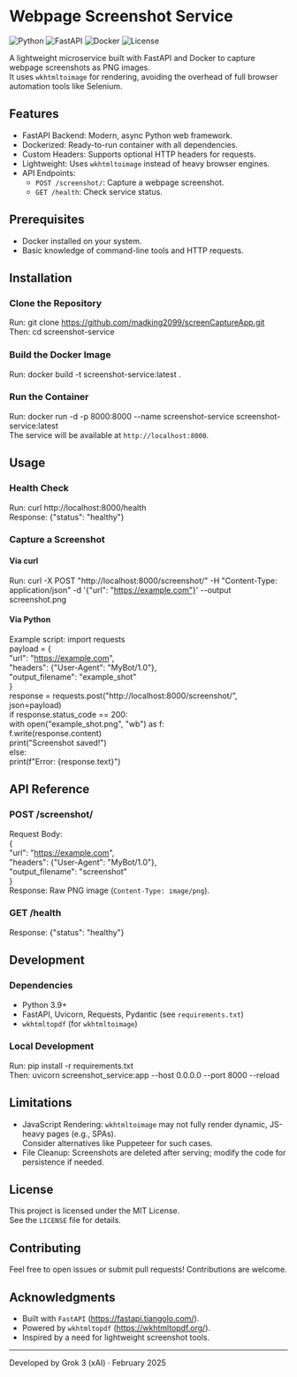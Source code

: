 # Webpage Screenshot Service

![Python](https://img.shields.io/badge/Python-3.9+-blue.svg)
![FastAPI](https://img.shields.io/badge/FastAPI-0.95.1-green.svg)
![Docker](https://img.shields.io/badge/Docker-Ready-blue.svg)
![License](https://img.shields.io/badge/License-MIT-yellow.svg)

A lightweight microservice built with FastAPI and Docker to capture webpage screenshots as PNG images.  
It uses `wkhtmltoimage` for rendering, avoiding the overhead of full browser automation tools like Selenium.

## Features
- FastAPI Backend: Modern, async Python web framework.
- Dockerized: Ready-to-run container with all dependencies.
- Custom Headers: Supports optional HTTP headers for requests.
- Lightweight: Uses `wkhtmltoimage` instead of heavy browser engines.
- API Endpoints:
  - `POST /screenshot/`: Capture a webpage screenshot.
  - `GET /health`: Check service status.

## Prerequisites
- Docker installed on your system.
- Basic knowledge of command-line tools and HTTP requests.

## Installation

### Clone the Repository
Run: git clone https://github.com/madking2099/screenCaptureApp.git  
Then: cd screenshot-service

### Build the Docker Image
Run: docker build -t screenshot-service:latest .

### Run the Container
Run: docker run -d -p 8000:8000 --name screenshot-service screenshot-service:latest  
The service will be available at `http://localhost:8000`.

## Usage

### Health Check
Run: curl http://localhost:8000/health  
Response: {"status": "healthy"}

### Capture a Screenshot

#### Via curl
Run: curl -X POST "http://localhost:8000/screenshot/" -H "Content-Type: application/json" -d '{"url": "https://example.com"}' --output screenshot.png

#### Via Python
Example script:
import requests  
payload = {  
    "url": "https://example.com",  
    "headers": {"User-Agent": "MyBot/1.0"},  
    "output_filename": "example_shot"  
}  
response = requests.post("http://localhost:8000/screenshot/", json=payload)  
if response.status_code == 200:  
    with open("example_shot.png", "wb") as f:  
        f.write(response.content)  
    print("Screenshot saved!")  
else:  
    print(f"Error: {response.text}")

## API Reference

### POST /screenshot/
Request Body:  
{  
  "url": "https://example.com",  
  "headers": {"User-Agent": "MyBot/1.0"},  
  "output_filename": "screenshot"  
}  
Response: Raw PNG image (`Content-Type: image/png`).

### GET /health
Response: {"status": "healthy"}

## Development

### Dependencies
- Python 3.9+
- FastAPI, Uvicorn, Requests, Pydantic (see `requirements.txt`)
- `wkhtmltopdf` (for `wkhtmltoimage`)

### Local Development
Run: pip install -r requirements.txt  
Then: uvicorn screenshot_service:app --host 0.0.0.0 --port 8000 --reload

## Limitations
- JavaScript Rendering: `wkhtmltoimage` may not fully render dynamic, JS-heavy pages (e.g., SPAs).  
  Consider alternatives like Puppeteer for such cases.
- File Cleanup: Screenshots are deleted after serving; modify the code for persistence if needed.

## License
This project is licensed under the MIT License.  
See the `LICENSE` file for details.

## Contributing
Feel free to open issues or submit pull requests! Contributions are welcome.

## Acknowledgments
- Built with `FastAPI` (https://fastapi.tiangolo.com/).
- Powered by `wkhtmltopdf` (https://wkhtmltopdf.org/).
- Inspired by a need for lightweight screenshot tools.

---
Developed by Grok 3 (xAI) · February 2025

